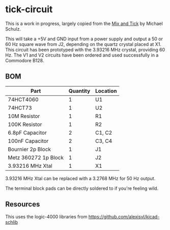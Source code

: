 # tick-circuit

This is a work in progress, largely copied from the
[Mix and Tick](http://aminet.net/package/docs/hard/Mix_and_Tick)
by Michael Schulz.

This will take a +5V and GND input from a power supply and output a 50 or 60 Hz
square wave from J2, depending on the quartz crystal placed at X1. This circuit
has been prototyped with the 3.93216 MHz crystal, providing 60 Hz. The V1
and V2 circuits have been ordered and used successfully in a Commodore B128. 

## BOM

| Part                 | Quantity | Location |
| -------------------- | -------- | -------- |
| 74HCT4060            | 1        | U1       |
| 74HCT73              | 1        | U2       |
| 10M Resistor         | 1        | R1       |
| 100K Resistor        | 1        | R2       |
| 6.8pF Capacitor      | 2        | C1, C2   |
| 100nF Capacitor      | 2        | C3, C4   |
| Bournier 2p Block    | 1        | J1       |
| Metz 360272 1p Block | 1        | J2       |
| 3.93216 MHz Xtal     | 1        | X1       |

3.93216 MHz Xtal can be replaced with a 3.2768 MHz for 50 Hz output.

The terminal block pads can be directly soldered to if you're feeling wild.

## Resources

This uses the logic-4000 libraries from https://github.com/alexisvl/kicad-schlib


